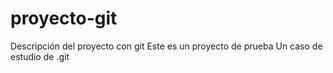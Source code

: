 # proyecto-git
Descripción del proyecto con git
Este es un proyecto de prueba
Un caso de estudio de .git